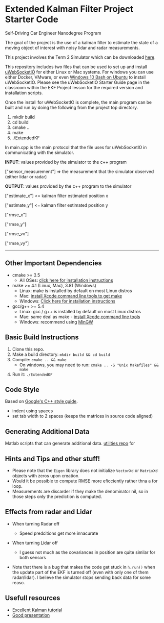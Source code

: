 # Extended Kalman Filter Project Starter Code
Self-Driving Car Engineer Nanodegree Program

The goal of the project is the use of a kalman filter to estimate the state of a moving object of interest with noisy lidar and radar measurements. 

This project involves the Term 2 Simulator which can be downloaded [here](https://github.com/udacity/self-driving-car-sim/releases).

This repository includes two files that can be used to set up and install [uWebSocketIO](https://github.com/uWebSockets/uWebSockets) for either Linux or Mac systems. For windows you can use either Docker, VMware, or even [Windows 10 Bash on Ubuntu](https://www.howtogeek.com/249966/how-to-install-and-use-the-linux-bash-shell-on-windows-10/) to install uWebSocketIO. Please see the uWebSocketIO Starter Guide page in the classroom within the EKF Project lesson for the required version and installation scripts.

Once the install for uWebSocketIO is complete, the main program can be built and run by doing the following from the project top directory.

1. mkdir build
2. cd build
3. cmake ..
4. make
5. ./ExtendedKF


In main.cpp is the main protocol that the file uses for uWebSocketIO in communicating with the simulator.


**INPUT**: values provided by the simulator to the c++ program

["sensor_measurement"] => the measurement that the simulator observed (either lidar or radar)


**OUTPUT**: values provided by the c++ program to the simulator

["estimate_x"] <= kalman filter estimated position x

["estimate_y"] <= kalman filter estimated position y

["rmse_x"]

["rmse_y"]

["rmse_vx"]

["rmse_vy"]

---

## Other Important Dependencies

* cmake >= 3.5
  * All OSes: [click here for installation instructions](https://cmake.org/install/)
* make >= 4.1 (Linux, Mac), 3.81 (Windows)
  * Linux: make is installed by default on most Linux distros
  * Mac: [install Xcode command line tools to get make](https://developer.apple.com/xcode/features/)
  * Windows: [Click here for installation instructions](http://gnuwin32.sourceforge.net/packages/make.htm)
* gcc/g++ >= 5.4
  * Linux: gcc / g++ is installed by default on most Linux distros
  * Mac: same deal as make - [install Xcode command line tools](https://developer.apple.com/xcode/features/)
  * Windows: recommend using [MinGW](http://www.mingw.org/)

## Basic Build Instructions

1. Clone this repo.
2. Make a build directory: `mkdir build && cd build`
3. Compile: `cmake .. && make` 
   * On windows, you may need to run: `cmake .. -G "Unix Makefiles" && make`
4. Run it: `./ExtendedKF `

## Code Style

Based on [Google's C++ style guide](https://google.github.io/styleguide/cppguide.html).
* indent using spaces
* set tab width to 2 spaces (keeps the matrices in source code aligned)

## Generating Additional Data

Matlab scripts that can generate additional data.
[utilities repo](https://github.com/udacity/CarND-Mercedes-SF-Utilities) for


## Hints and Tips and other stuff!

 * Please note that the ```Eigen``` library does not initialize ```VectorXd``` or ```MatrixXd``` objects with zeros upon creation.
 * Would it be possible to compute RMSE more eficciently rather thna a for loop.
 * Measurements are discarder if they make the denominator nil, so in those steps only the prediction is computed.

 
 ## Effects from radar and Lidar

* When turning Radar off
  * Speed predcitions get more innacurate

* When turning Lidar off
  * I guess not much as the covariances in position are quite similar for both sensors

* Note that there is a bug that makes the code get stuck in `h.run()` when the update part of the EKF is turned off (even with only one of them radar/lidar). I believe the simulator stops sending back data for some reaso.


## Usefull resources
* [Excellent Kalman tutorial](http://home.wlu.edu/~levys/kalman_tutorial/) 
* [Good presentation ](http://biorobotics.ri.cmu.edu/papers/sbp_papers/integrated3/kleeman_kalman_basics.pdf)